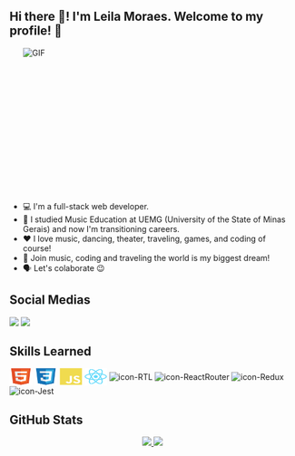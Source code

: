 ## Hi there :wave:! I'm Leila Moraes. Welcome to my profile! :hugs:

<img align="right" alt="GIF" src="https://media.giphy.com/media/L1R1tvI9svkIWwpVYr/giphy.gif" width="480px" height="270px" />

- :computer: I'm a full-stack web developer.
- :musical_note: I studied Music Education at UEMG (University of the State of Minas Gerais) and now I'm transitioning careers.
- :heart: I love music, dancing, theater, traveling, games, and coding of course!
- :thought_balloon: Join music, coding and traveling the world is my biggest dream!
- :speaking_head: Let's colaborate :wink:
  
## Social Medias
 
<div>
  <a href = "mailto:leilamoraesdev@gmail.com"><img src="https://img.shields.io/badge/-Gmail-%23333?style=for-the-badge&logo=gmail&logoColor=white" target="_blank"></a>
  <a href="https://www.linkedin.com/in/leila-moraes-dev/" target="_blank"><img src="https://img.shields.io/badge/-LinkedIn-%230077B5?style=for-the-badge&logo=linkedin&logoColor=white" target="_blank"></a>
</div>

## Skills Learned

<div style="display: inline_block">
  <img align="center" alt="icon-HTML" height="30" width="40" src="https://raw.githubusercontent.com/devicons/devicon/master/icons/html5/html5-original.svg">
  <img align="center" alt="icon-CSS" height="30" width="40" src="https://raw.githubusercontent.com/devicons/devicon/master/icons/css3/css3-original.svg">
  <img align="center" alt="icon-Js" height="30" width="40" src="https://raw.githubusercontent.com/devicons/devicon/master/icons/javascript/javascript-plain.svg">
  <img align="center" alt="icon-React" height="30" width="40" src="https://raw.githubusercontent.com/devicons/devicon/master/icons/react/react-original.svg">
  <img align="center" alt="icon-RTL" height="30" width="40" src="https://testing-library.com/img/octopus-128x128.png">
  <img align="center" alt="icon-ReactRouter" height="30" width="100" src="https://img.shields.io/badge/React_Router-CA4245?style=for-the-badge&logo=react-router&logoColor=white">
  <img align="center" alt="icon-Redux" height="30" width="70" src="https://img.shields.io/badge/Redux-593D88?style=for-the-badge&logo=redux&logoColor=white">
  <img align="center" alt="icon-Jest" height="30" width="70" src="https://img.shields.io/badge/Jest-C21325?style=for-the-badge&logo=jest&logoColor=white">
</div>

## GitHub Stats

<div align="center">
  <a href="https://github.com/leilaMoraes">
  <img height="150em" src="https://github-readme-stats.vercel.app/api?username=leilaMoraes&show_icons=true&theme=dracula&include_all_commits=true&count_private=true"/>
  <img height="150em" src="https://github-readme-stats.vercel.app/api/top-langs/?username=leilaMoraes&layout=compact&langs_count=7&theme=dracula"/>
</div>
